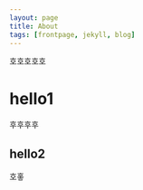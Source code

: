 ```yaml
---
layout: page
title: About
tags: [frontpage, jekyll, blog]
---
```


호호호호호

# hello1

후후후후

## hello2


호홓

